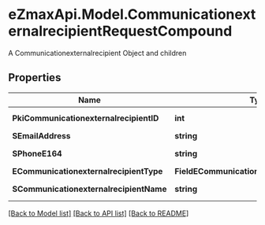 # eZmaxApi.Model.CommunicationexternalrecipientRequestCompound
A Communicationexternalrecipient Object and children

## Properties

Name | Type | Description | Notes
------------ | ------------- | ------------- | -------------
**PkiCommunicationexternalrecipientID** | **int** | The unique ID of the Communicationexternalrecipient | [optional] 
**SEmailAddress** | **string** | The email address. | [optional] 
**SPhoneE164** | **string** | A phone number in E.164 Format | [optional] 
**ECommunicationexternalrecipientType** | **FieldECommunicationexternalrecipientType** |  | [optional] 
**SCommunicationexternalrecipientName** | **string** | The name of the Communicationexternalrecipient | [optional] 

[[Back to Model list]](../README.md#documentation-for-models) [[Back to API list]](../README.md#documentation-for-api-endpoints) [[Back to README]](../README.md)

